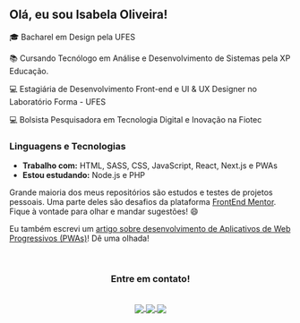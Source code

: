 ## Olá, eu sou Isabela Oliveira!

<p>🎓 Bacharel em Design pela UFES </p>
<p>📚 Cursando Tecnólogo em Análise e Desenvolvimento de Sistemas pela XP Educação.</p>
<p>💻 Estagiária de Desenvolvimento Front-end e UI & UX Designer no Laboratório Forma - UFES</p>
<p>💻 Bolsista Pesquisadora em Tecnologia Digital e Inovação na Fiotec</p>

### Linguagens e Tecnologias
- **Trabalho com:** HTML, SASS, CSS, JavaScript, React, Next.js e PWAs
- **Estou estudando:** Node.js e PHP


Grande maioria dos meus repositórios são estudos e testes de projetos pessoais. Uma parte deles são desafios da plataforma [FrontEnd Mentor](https://www.frontendmentor.io/profile/oliverids). Fique à vontade para olhar e mandar sugestões! 😄

Eu também escrevi um <a href="https://medium.com/@oliverids/desenvolvimento-de-pwas-c82e3f6e3f28">artigo sobre desenvolvimento de Aplicativos de Web Progressivos (PWAs)</a>! Dê uma olhada!

&nbsp;

<h3 align="center"> Entre em contato!</h3>
&nbsp;

<div align="center">
<div>
<a href="https://www.linkedin.com/in/isabela-oliveira23/">
    <img align="center" src="https://img.shields.io/badge/LinkedIn-23282E?style=for-the-badge&logo=linkedin&logoColor=52ade9">
</a>

<a href="mailto:isabela@webicos.com">
    <img align="center" src="https://img.shields.io/badge/Gmail-23282E?style=for-the-badge&logo=gmail&logoColor=52ade9"/>
</a>

<a href="http://isabelaoliveira.com.br/">
    <img align="center" src="https://img.shields.io/badge/website-23282E?style=for-the-badge&logo=About.me&logoColor=52ade9"/>
</a>
</div>
</div>

